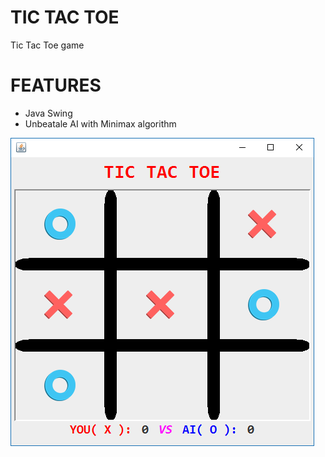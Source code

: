 # TIC TAC TOE
Tic Tac Toe game 
# FEATURES
<ul>
  <li>Java Swing</li>
  <li>Unbeatale AI with Minimax algorithm</li>
  </ul>
  <img src="https://github.com/jvjspy/Tic-Tac-Toe/blob/master/tictactoe.PNG" alt="img"/>
